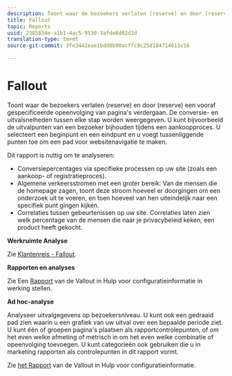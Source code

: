```yaml
---
description: Toont waar de bezoekers verlaten (reserve) en door (reserve) een vooraf gespecificeerde opeenvolging van pagina's verdergaan. De conversie- en uitvalsnelheden tussen elke stap worden weergegeven. U kunt bijvoorbeeld de uitvalpunten van een bezoeker bijhouden tijdens een aankoopproces. U selecteert een beginpunt en een eindpunt en u voegt tussenliggende punten toe om een pad voor websitenavigatie te maken.
title: Fallout
topic: Reports
uuid: 2385834e-a1b1-4ac5-9530-3afde6d02d3d
translation-type: tm+mt
source-git-commit: 3fe3442eae1bdd8b90acffc9c25d184714613c16

---
```



# Fallout

Toont waar de bezoekers verlaten (reserve) en door (reserve) een vooraf gespecificeerde opeenvolging van pagina&#39;s verdergaan. De conversie- en uitvalsnelheden tussen elke stap worden weergegeven. U kunt bijvoorbeeld de uitvalpunten van een bezoeker bijhouden tijdens een aankoopproces. U selecteert een beginpunt en een eindpunt en u voegt tussenliggende punten toe om een pad voor websitenavigatie te maken.

Dit rapport is nuttig om te analyseren:

* Conversiepercentages via specifieke processen op uw site (zoals een aankoop- of registratieproces).
* Algemene verkeersstromen met een groter bereik: Van de mensen die de homepage zagen, toont deze stroom hoeveel er doorgingen om een onderzoek uit te voeren, en toen hoeveel van hen uiteindelijk naar een specifiek punt gingen kijken.
* Correlaties tussen gebeurtenissen op uw site. Correlaties laten zien welk percentage van de mensen die naar je privacybeleid keken, een product heeft gekocht.

**Werkruimte Analyse**

Zie [Klantenreis - Fallout](https://docs.adobe.com/content/help/en/analytics/analyze/analysis-workspace/visualizations/fallout/fallout-flow.html).

**Rapporten en analyses**

Zie Een [Rapport](https://docs.adobe.com/content/help/en/analytics/analyze/reports-analytics/t-running-report-types.html) van de Vallout in Hulp voor configuratieinformatie in werking stellen.

**Ad hoc-analyse**

Analyseer uitvalgegevens op bezoekersniveau. U kunt ook een gedraaid pad zien waarin u een grafiek van uw uitval over een bepaalde periode ziet. U kunt één of groepen pagina&#39;s plaatsen als rapportcontrolepunten, of om het even welke afmeting of metrisch in om het even welke combinatie of opeenvolging toevoegen. U kunt categorieën ook gebruiken die u in marketing rapporten als controlepunten in dit rapport vormt.

Zie [het Rapport](https://docs.adobe.com/content/help/en/analytics/analyze/ad-hoc-analysis/c-reports-paths.html) van de Vallout in Hulp voor configuratieinformatie.
